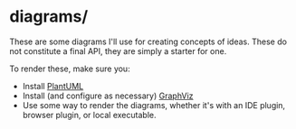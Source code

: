 # diagrams/

These are some diagrams I'll use for creating concepts of ideas. These do not constitute a final API, they are simply a starter for one.

To render these, make sure you:
 * Install [PlantUML](https://plantuml.com)
 * Install (and configure as necessary) [GraphViz](https://www.graphviz.org/)
 * Use some way to render the diagrams, whether it's with an IDE plugin, browser plugin, or local executable.
